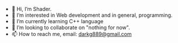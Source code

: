 - 👋 Hi, I’m Shader.
- 👀 I’m interested in Web development and in general, programming.
- 🌱 I’m currently learning C++ language
- 💞️ I’m looking to collaborate on "nothing for now".
- 📫 How to reach me, email: darkg889@gmail.com

<!---
shader008/shader008 is a ✨ special ✨ repository because its `README.md` (this file) appears on your GitHub profile.
You can click the Preview link to take a look at your changes.
--->
